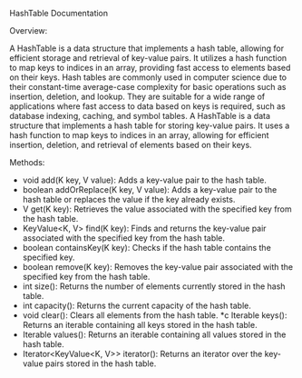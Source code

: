 HashTable Documentation

Overview:

A HashTable is a data structure that implements a hash table, allowing for efficient storage and retrieval of key-value pairs. It utilizes a hash function to map keys to indices in an array, providing fast access to elements based on their keys. Hash tables are commonly used in computer science due to their constant-time average-case complexity for basic operations such as insertion, deletion, and lookup. They are suitable for a wide range of applications where fast access to data based on keys is required, such as database indexing, caching, and symbol tables. A HashTable is a data structure that implements a hash table for storing key-value pairs. It uses a hash function to map keys to indices in an array, allowing for efficient insertion, deletion, and retrieval of elements based on their keys.

Methods:

* void add(K key, V value): Adds a key-value pair to the hash table.
* boolean addOrReplace(K key, V value): Adds a key-value pair to the hash table or replaces the value if the key already exists.
* V get(K key): Retrieves the value associated with the specified key from the hash table.
* KeyValue<K, V> find(K key): Finds and returns the key-value pair associated with the specified key from the hash table.
* boolean containsKey(K key): Checks if the hash table contains the specified key.
* boolean remove(K key): Removes the key-value pair associated with the specified key from the hash table.
* int size(): Returns the number of elements currently stored in the hash table.
* int capacity(): Returns the current capacity of the hash table.
* void clear(): Clears all elements from the hash table.
*c Iterable<K> keys(): Returns an iterable containing all keys stored in the hash table.
* Iterable<V> values(): Returns an iterable containing all values stored in the hash table.
* Iterator<KeyValue<K, V>> iterator(): Returns an iterator over the key-value pairs stored in the hash table.
